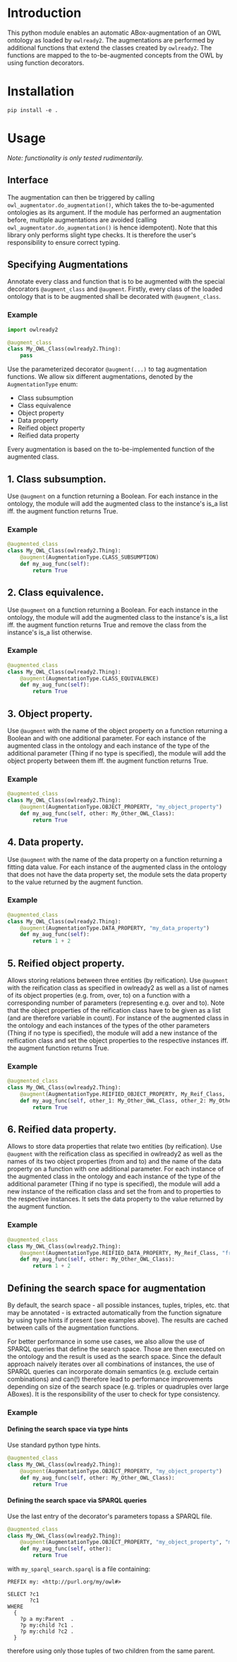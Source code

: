 # Introduction

This python module enables an automatic ABox-augmentation of an OWL ontology as loaded by `owlready2`. 
The augmentations are performed by additional functions that extend the classes created by `owlready2`.
The functions are mapped to the to-be-augmented concepts from the OWL by using function decorators.

# Installation

`pip install -e .`

# Usage

*Note: functionality is only tested rudimentarily.*

## Interface

The augmentation can then be triggered by calling `owl_augmentator.do_augmentation()`, which takes the to-be-agumented 
ontologies as its argument. If the module has performed an augmentation before, multiple augmentations are avoided
(calling `owl_augmentator.do_augmentation()` is hence idempotent). Note that this library only performs slight type 
checks. It is therefore the user's responsibility to ensure correct typing.

## Specifying Augmentations

Annotate every class and function that is to be augmented with the special decorators `@augment_class` and `@augment`.
Firstly, every class of the loaded ontology that is to be augmented shall be decorated with `@augment_class`.

### Example

```python
import owlready2

@augment_class
class My_OWL_Class(owlready2.Thing):
    pass
```

Use the parameterized decorator `@augment(...)` to tag augmentation functions. We allow six different augmentations, 
denoted by the `AugmentationType` enum:

- Class subsumption
- Class equivalence
- Object property
- Data property
- Reified object property
- Reified data property

Every augmentation is based on the to-be-implemented function of the augmented  class. 

## 1. Class subsumption.
Use `@augment` on a function returning a Boolean. For each instance in the ontology, the module will add the augmented 
class to the instance's is_a list iff. the augment function returns True.

### Example

```python
@augmented_class
class My_OWL_Class(owlready2.Thing):
    @augment(AugmentationType.CLASS_SUBSUMPTION)
    def my_aug_func(self):
        return True
```

## 2. Class equivalence.
Use `@augment` on a function returning a Boolean. For each instance in the ontology, the module will add the augmented 
class to the instance's is_a list iff. the augment function returns True and remove the class from the instance's is_a 
list otherwise.

### Example

```python
@augmented_class
class My_OWL_Class(owlready2.Thing):
    @augment(AugmentationType.CLASS_EQUIVALENCE)
    def my_aug_func(self):
        return True
```

## 3. Object property.
Use `@augment` with the name of the object property on a function returning a Boolean and with one additional parameter.
For each instance of the augmented class in the ontology and each instance of the type of the additional parameter 
(Thing if no type is specified), the module will add the object property between them iff. the augment function returns 
True.

### Example

```python
@augmented_class
class My_OWL_Class(owlready2.Thing):
    @augment(AugmentationType.OBJECT_PROPERTY, "my_object_property")
    def my_aug_func(self, other: My_Other_OWL_Class):
        return True
```

## 4. Data property.
Use `@augment` with the name of the data property on a function returning a fitting data value. For each instance of the
augmented class in the ontology that does not have the data property set, the module sets the data property to the value
returned by the augment function. 

### Example

```python
@augmented_class
class My_OWL_Class(owlready2.Thing):
    @augment(AugmentationType.DATA_PROPERTY, "my_data_property")
    def my_aug_func(self):
        return 1 + 2
```

## 5. Reified object property.
Allows storing relations between three entities (by reification). Use `@augment` with the reification class as specified
in owlready2 as well as a list of names of its object properties (e.g. from, over, to) on a function with a 
corresponding number of parameters (representing e.g. over and to). Note that the object properties of the reification 
class have to be given as a list (and are therefore variable in count). For instance of the augmented class in the 
ontology and each instances of the types of the other parameters (Thing if no type is specified), the module will add a 
new instance of the reification class and set the object properties to the respective instances iff. the augment 
function returns True. 

### Example

```python
@augmented_class
class My_OWL_Class(owlready2.Thing):
    @augment(AugmentationType.REIFIED_OBJECT_PROPERTY, My_Reif_Class, ["from_property", "over_property", "to_property"])
    def my_aug_func(self, other_1: My_Other_OWL_Class, other_2: My_Other_OWL_Class):
        return True
```

## 6. Reified data property.
Allows to store data properties that relate two entities (by reification). Use `@augment` with the reification class as 
specified in owlready2 as well as the names of its two object properties (from and to) and the name of the data property
on a function with one additional parameter. For each instance of the augmented class in the ontology and each instance 
of the type of the additional parameter (Thing if no type is specified), the module will add a new instance of the 
reification class and set the from and to properties to the respective instances. It sets the data property to the value
returned by the augment function.

### Example

```python
@augmented_class
class My_OWL_Class(owlready2.Thing):
    @augment(AugmentationType.REIFIED_DATA_PROPERTY, My_Reif_Class, "from_property", "to_property", "data_property")
    def my_aug_func(self, other: My_Other_OWL_Class):
        return 1 + 2
```

## Defining the search space for augmentation

By default, the search space - all possible instances, tuples, triples, etc. that may be annotated - is extracted 
automatically from the function signature by using type hints if present (see examples above). The results are cached 
between calls of the augmentation functions. 

For better performance in some use cases, we also allow the use of SPARQL queries that define the search space. 
Those are then executed on the ontology and the result is used as the search space. 
Since the default approach naively iterates over all combinations of instances, the use of SPARQL queries can 
incorporate domain semantics (e.g. exclude certain combinations) and can(!) therefore lead to performance improvements 
depending on size of the search space (e.g. triples or quadruples over large ABoxes). 
It is the responsibility of the user to check for type consistency. 

### Example

#### Defining the search space via type hints

Use standard python type hints.
```python
@augmented_class
class My_OWL_Class(owlready2.Thing):
    @augment(AugmentationType.OBJECT_PROPERTY, "my_object_property")
    def my_aug_func(self, other: My_Other_OWL_Class):
        return True
```

#### Defining the search space via SPARQL queries

Use the last entry of the decorator's parameters topass a SPARQL file.
```python
@augmented_class
class My_OWL_Class(owlready2.Thing):
    @augment(AugmentationType.OBJECT_PROPERTY, "my_object_property", "my_sparql_search.sparql")
    def my_aug_func(self, other):
        return True
```
with `my_sparql_search.sparql` is a file containing:
```sparql
PREFIX my: <http://purl.org/my/owl#>

SELECT ?c1 
       ?c1
WHERE
  {
    ?p a my:Parent  .
    ?p my:child ?c1 .
    ?p my:child ?c2 .
  }
```
therefore using only those tuples of two children from the same parent.
